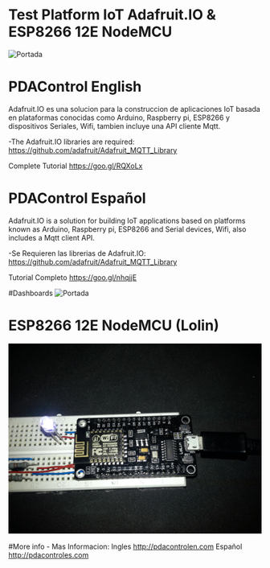# Test Platform IoT Adafruit.IO &amp; ESP8266 12E NodeMCU
![Portada](https://github.com/JhonControl/ESP8266_Adafruit_IO/blob/master/extras/adafruitIOPDAControl.jpg)

# PDAControl English

Adafruit.IO es una solucion para la construccion de aplicaciones IoT basada en plataformas conocidas como Arduino, Raspberry pi,
ESP8266 y dispositivos Seriales, Wifi, tambien incluye una API cliente Mqtt.

-The Adafruit.IO libraries are required:
https://github.com/adafruit/Adafruit_MQTT_Library

Complete Tutorial
https://goo.gl/RQXoLx   

# PDAControl Español

Adafruit.IO is a solution for building IoT applications based on platforms known as Arduino, Raspberry pi,
ESP8266 and Serial devices, Wifi, also includes a Mqtt client API.

-Se Requieren las librerias de Adafruit.IO:
https://github.com/adafruit/Adafruit_MQTT_Library

Tutorial Completo
https://goo.gl/nhqjjE  

#Dashboards
![Portada](https://github.com/JhonControl/ESP8266_Adafruit_IO/blob/master/extras/Scream.JPG)

# ESP8266 12E NodeMCU (Lolin)
![Portada](https://github.com/JhonControl/ESP8266_Cayenne_mydevices/blob/master/extras/NodeMCU_01.jpg)

#More info - Mas Informacion:
Ingles
http://pdacontrolen.com
Español
http://pdacontroles.com


















